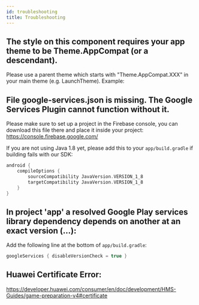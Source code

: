 ```yaml
---
id: troubleshooting
title: Troubleshooting
---
```


## The style on this component requires your app theme to be Theme.AppCompat (or a descendant).

Please use a parent theme which starts with "Theme.AppCompat.XXX" in your main theme (e.g. LaunchTheme).
Example:

<style name="LaunchTheme" parent="Theme.AppCompat.Light.NoActionBar">
        <!-- Show a splash screen on the activity. Automatically removed when
             Flutter draws its first frame -->
        <item name="android:windowBackground">@drawable/launch_background</item>
</style>

## File google-services.json is missing. The Google Services Plugin cannot function without it.

Please make sure to set up a project in the Firebase console, you can download this file there and place it inside your project: https://console.firebase.google.com/



If you are not using Java 1.8 yet, please add this to your `app/build.gradle` if building fails with our SDK:

```groovy
android {
    compileOptions {
        sourceCompatibility JavaVersion.VERSION_1_8
        targetCompatibility JavaVersion.VERSION_1_8
    }
}
```

## In project 'app' a resolved Google Play services library dependency depends on another at an exact version (...):

Add the following line at the bottom of `app/build.gradle`:

```groovy
googleServices { disableVersionCheck = true }
```


## Huawei Certificate Error:

https://developer.huawei.com/consumer/en/doc/development/HMS-Guides/game-preparation-v4#certificate